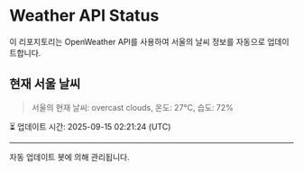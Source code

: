 
# Weather API Status

이 리포지토리는 OpenWeather API를 사용하여 서울의 날씨 정보를 자동으로 업데이트합니다.

## 현재 서울 날씨
> 서울의 현재 날씨: overcast clouds, 온도: 27°C, 습도: 72%

⏳ 업데이트 시간: 2025-09-15 02:21:24 (UTC)

---
자동 업데이트 봇에 의해 관리됩니다.
